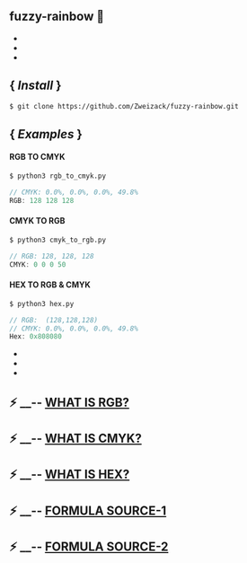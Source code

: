 ## fuzzy-rainbow :rocket:
-
-
-
## { *Install* }
```bash
$ git clone https://github.com/Zweizack/fuzzy-rainbow.git
```
## { *Examples* }

#### RGB TO CMYK

```bash
$ python3 rgb_to_cmyk.py
```
```go
// CMYK: 0.0%, 0.0%, 0.0%, 49.8%
RGB: 128 128 128
```

#### CMYK TO RGB

```bash
$ python3 cmyk_to_rgb.py
```
```go
// RGB: 128, 128, 128
CMYK: 0 0 0 50
```

#### HEX TO RGB & CMYK
```bash
$ python3 hex.py
```
```go
// RGB:  (128,128,128)
// CMYK: 0.0%, 0.0%, 0.0%, 49.8%
Hex: 0x808080
```

-
-
-
## :zap: __-- [WHAT IS RGB?](https://en.wikipedia.org/wiki/RGB_color_model "-RGB - Wikipedia*")
## :zap: __-- [WHAT IS CMYK?](https://en.wikipedia.org/wiki/CMYK_color_model "-CMYK - Wikipedia*")
## :zap: __-- [WHAT IS HEX?](https://en.wikipedia.org/wiki/Hexadecimal "-HEX - Wikipedia*")
## :zap: __-- [FORMULA SOURCE-1](https://www.rapidtables.com/convert/color/rgb-to-cmyk.html "-RGB-TO-CMYK - Rapidtables*")
## :zap: __-- [FORMULA SOURCE-2](https://www.rapidtables.com/convert/color/cmyk-to-rgb.html "-CMYK-TO-RGB - Rapidtables*")
